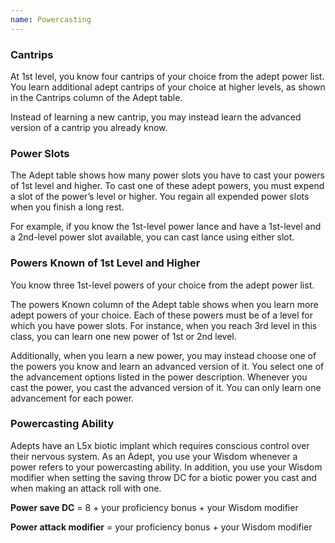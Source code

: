 ```yaml
---
name: Powercasting
---
```

### Cantrips
At 1st level, you know four cantrips of your choice from the adept power list. You learn additional adept cantrips of
your choice at higher levels, as shown in the Cantrips column of the Adept table.

Instead of learning a new cantrip, you may instead learn the advanced version of a cantrip you already know.

### Power Slots
The Adept table shows how many power slots you have to cast your powers of 1st level and higher. To cast one of these
adept powers, you must expend a slot of the power’s level or higher. You regain all expended power slots when you finish
a long rest.

For example, if you know the 1st-level power lance and have a 1st-level and a 2nd-level power slot available, you can
cast lance using either slot.

### Powers Known of 1st Level and Higher
You know three 1st-level powers of your choice from the adept power list.

The powers Known column of the Adept table shows when you learn more adept powers of your choice. Each of these powers
must be of a level for which you have power slots. For instance, when you reach 3rd level in this class, you can learn
one new power of 1st or 2nd level.

Additionally, when you learn a new power, you may instead choose one of the powers you know and learn an advanced
version of it. You select one of the advancement options listed in the power description. Whenever you cast the power,
you cast the advanced version of it. You can only learn one advancement for each power.

### Powercasting Ability

Adepts have an L5x biotic implant which requires conscious control over their nervous system. As an Adept, you use your
Wisdom whenever a power refers to your powercasting ability. In addition, you use your Wisdom modifier when setting the
saving throw DC for a biotic power you cast and when making an attack roll with one.

__Power save DC__ = 8 + your proficiency bonus + your Wisdom modifier

__Power attack modifier__ = your proficiency bonus + your Wisdom modifier
